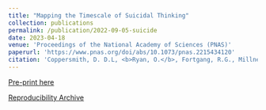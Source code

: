 ```yaml
---
title: "Mapping the Timescale of Suicidal Thinking"
collection: publications
permalink: /publication/2022-09-05-suicide
date: 2023-04-18
venue: 'Proceedings of the National Academy of Sciences (PNAS)'
paperurl: 'https://www.pnas.org/doi/abs/10.1073/pnas.2215434120'
citation: 'Coppersmith, D. D.L, <b>Ryan, O.</b>, Fortgang, R.G., Millner, A.J, Kleiman, E.M, & Nock, M.K (2023) Mapping the Timescale of Suicidal Thinking. <i>Proceedings of the National Academy of Sciences</i>. 120(17), e2215434120'
---
```



[Pre-print here](https://psyarxiv.com/eus2q)

[Reproducibility Archive](https://github.com/ryanoisin/TimescaleSuicidalThinking)
